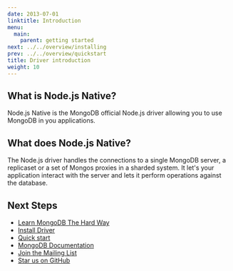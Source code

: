 ```yaml
---
date: 2013-07-01
linktitle: Introduction
menu:
  main:
    parent: getting started
next: ../../overview/installing
prev: ../../overview/quickstart
title: Driver introduction
weight: 10
---
```


## What is Node.js Native?

Node.js Native is the MongoDB official Node.js driver allowing you to use MongoDB in you applications.

## What does Node.js Native?

The Node.js driver handles the connections to a single MongoDB server, a replicaset or a set of Mongos proxies in a sharded system. It let's your application interact with the server and lets it perform operations against the database.

## Next Steps

 * [Learn MongoDB The Hard Way](http://learnmongodbthehardway.com/)
 * [Install Driver](../../overview/installing)
 * [Quick start](../../overview/quickstart)
 * [MongoDB Documentation](http://mongodb.org/)
 * [Join the Mailing List](../../community/mailing-list)
 * [Star us on GitHub](https://github.com/mongodb/node-mongodb-native)
